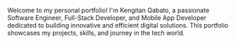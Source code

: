 Welcome to my personal portfolio! I'm Kengitan Qabato, a passionate Software Engineer, Full-Stack Developer, and Mobile App Developer dedicated to building innovative and efficient digital solutions. This portfolio showcases my projects, skills, and journey in the tech world.